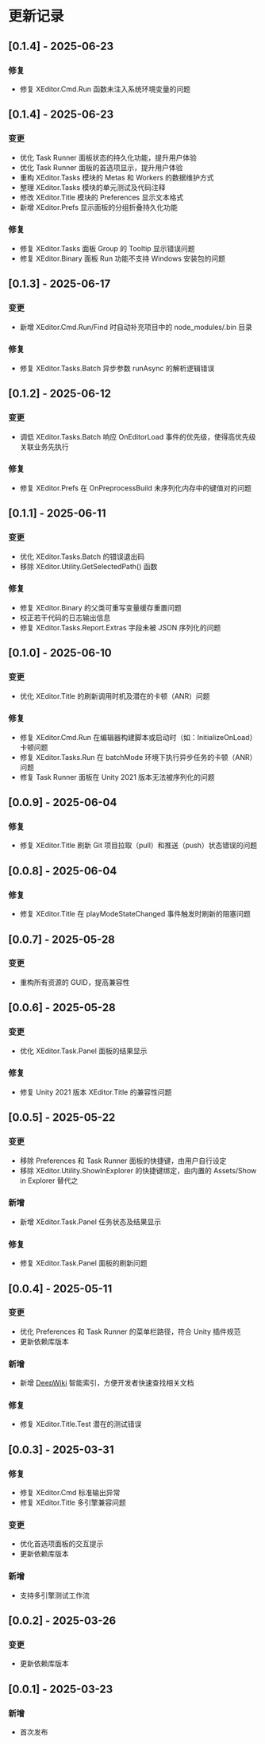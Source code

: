 # 更新记录

## [0.1.4] - 2025-06-23
### 修复
- 修复 XEditor.Cmd.Run 函数未注入系统环境变量的问题

## [0.1.4] - 2025-06-23
### 变更
- 优化 Task Runner 面板状态的持久化功能，提升用户体验
- 优化 Task Runner 面板的首选项显示，提升用户体验
- 重构 XEditor.Tasks 模块的 Metas 和 Workers 的数据维护方式
- 整理 XEditor.Tasks 模块的单元测试及代码注释
- 修改 XEditor.Title 模块的 Preferences 显示文本格式
- 新增 XEditor.Prefs 显示面板的分组折叠持久化功能

### 修复
- 修复 XEditor.Tasks 面板 Group 的 Tooltip 显示错误问题
- 修复 XEditor.Binary 面板 Run 功能不支持 Windows 安装包的问题

## [0.1.3] - 2025-06-17
### 变更
- 新增 XEditor.Cmd.Run/Find 时自动补充项目中的 node_modules/.bin 目录

### 修复
- 修复 XEditor.Tasks.Batch 异步参数 runAsync 的解析逻辑错误

## [0.1.2] - 2025-06-12
### 变更
- 调低 XEditor.Tasks.Batch 响应 OnEditorLoad 事件的优先级，使得高优先级关联业务先执行

### 修复
- 修复 XEditor.Prefs 在 OnPreprocessBuild 未序列化内存中的键值对的问题

## [0.1.1] - 2025-06-11
### 变更
- 优化 XEditor.Tasks.Batch 的错误退出码
- 移除 XEditor.Utility.GetSelectedPath() 函数

### 修复
- 修复 XEditor.Binary 的父类可重写变量缓存重置问题
- 校正若干代码的日志输出信息
- 修复 XEditor.Tasks.Report.Extras 字段未被 JSON 序列化的问题

## [0.1.0] - 2025-06-10
### 变更
- 优化 XEditor.Title 的刷新调用时机及潜在的卡顿（ANR）问题

### 修复
- 修复 XEditor.Cmd.Run 在编辑器构建脚本或启动时（如：InitializeOnLoad）卡顿问题
- 修复 XEditor.Tasks.Run 在 batchMode 环境下执行异步任务的卡顿（ANR）问题
- 修复 Task Runner 面板在 Unity 2021 版本无法被序列化的问题

## [0.0.9] - 2025-06-04
### 修复
- 修复 XEditor.Title 刷新 Git 项目拉取（pull）和推送（push）状态错误的问题

## [0.0.8] - 2025-06-04
### 修复
- 修复 XEditor.Title 在 playModeStateChanged 事件触发时刷新的阻塞问题

## [0.0.7] - 2025-05-28
### 变更
- 重构所有资源的 GUID，提高兼容性

## [0.0.6] - 2025-05-28
### 变更
- 优化 XEditor.Task.Panel 面板的结果显示

### 修复
- 修复 Unity 2021 版本 XEditor.Title 的兼容性问题

## [0.0.5] - 2025-05-22
### 变更
- 移除 Preferences 和 Task Runner 面板的快捷键，由用户自行设定
- 移除 XEditor.Utility.ShowInExplorer 的快捷键绑定，由内置的 Assets/Show in Explorer 替代之

### 新增
- 新增 XEditor.Task.Panel 任务状态及结果显示

### 修复
- 修复 XEditor.Task.Panel 面板的刷新问题

## [0.0.4] - 2025-05-11
### 变更
- 优化 Preferences 和 Task Runner 的菜单栏路径，符合 Unity 插件规范
- 更新依赖库版本

### 新增
- 新增 [DeepWiki](https://deepwiki.com) 智能索引，方便开发者快速查找相关文档

### 修复
- 修复 XEditor.Title.Test 潜在的测试错误

## [0.0.3] - 2025-03-31
### 修复
- 修复 XEditor.Cmd 标准输出异常
- 修复 XEditor.Title 多引擎兼容问题

### 变更
- 优化首选项面板的交互提示
- 更新依赖库版本

### 新增
- 支持多引擎测试工作流

## [0.0.2] - 2025-03-26
### 变更
- 更新依赖库版本

## [0.0.1] - 2025-03-23
### 新增
- 首次发布
